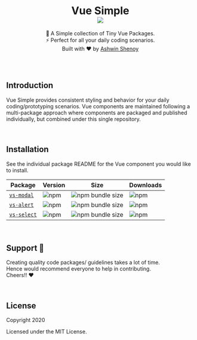 <br />
<h1 align="center">
  Vue Simple
  <br />
  <img src="https://cdn.rawgit.com/sindresorhus/awesome/d7305f38d29fed78fa85652e3a63e154dd8e8829/media/badge.svg">
</h1>

<div align="center">
  🌈 A Simple collection of Tiny Vue Packages. 
  <br />
  ⚡️ Perfect for all your daily coding scenarios.
  <br />
  Built with ❤️ by
  <a href="https://twitter.com/ashwinkshenoy">Ashwin Shenoy</a>
</div>

<br /><br />

## Introduction

Vue Simple provides consistent styling and behavior for your daily coding/prototyping scenarios. Vue components are maintained following a multi-package approach where components are packaged and published individually, but combined under this single repository.

<br>

## Installation

See the individual package README for the Vue component you would like to install.

| Package                           | Version                                                          | Size                                                                                       | Downloads                                                         |
| --------------------------------- | ---------------------------------------------------------------- | ------------------------------------------------------------------------------------------ | ----------------------------------------------------------------- |
| [`vs-modal`](packages/vs-modal)   | ![npm](https://img.shields.io/npm/v/vs-modal?style=flat-square)  | ![npm bundle size](https://img.shields.io/bundlephobia/minzip/vs-modal?style=flat-square)  | ![npm](https://img.shields.io/npm/dt/vs-modal?style=flat-square)  |
| [`vs-alert`](packages/vs-alert)   | ![npm](https://img.shields.io/npm/v/vs-alert?style=flat-square)  | ![npm bundle size](https://img.shields.io/bundlephobia/minzip/vs-alert?style=flat-square)  | ![npm](https://img.shields.io/npm/dt/vs-alert?style=flat-square)  |
| [`vs-select`](packages/vs-select) | ![npm](https://img.shields.io/npm/v/vs-select?style=flat-square) | ![npm bundle size](https://img.shields.io/bundlephobia/minzip/vs-select?style=flat-square) | ![npm](https://img.shields.io/npm/dt/vs-select?style=flat-square) |

<br>

## Support 🐣

Creating quality code packages/ guidelines takes a lot of time.  
Hence would recommend everyone to help in contributing.  
Cheers!! ❤️

<br>

## License

Copyright 2020

Licensed under the MIT License.
